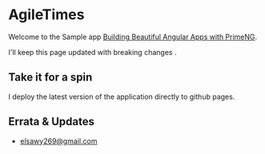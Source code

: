 # AgileTimes

Welcome to the Sample app  [Building Beautiful Angular Apps with PrimeNG](https://app.pluralsight.com/courses/angular-apps-prime-ng).
 

I'll keep this page updated with breaking changes .

## Take it for a spin

I deploy the latest version of the application directly to github pages. 

 
## Errata & Updates
 
- elsawy269@gmail.com

